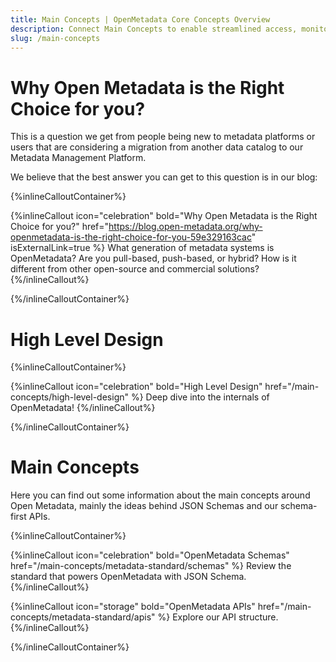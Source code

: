 ```yaml
---
title: Main Concepts | OpenMetadata Core Concepts Overview
description: Connect Main Concepts to enable streamlined access, monitoring, or search of enterprise data using secure and scalable integrations.
slug: /main-concepts
---
```


# Why Open Metadata is the Right Choice for you?

This is a question we get from people being new to metadata platforms or users that are considering a migration from
another data catalog to our Metadata Management Platform.

We believe that the best answer you can get to this question is in our blog:

{%inlineCalloutContainer%}

{%inlineCallout
    icon="celebration"
    bold="Why Open Metadata is the Right Choice for you?"
    href="https://blog.open-metadata.org/why-openmetadata-is-the-right-choice-for-you-59e329163cac"
    isExternalLink=true %}
What generation of metadata systems is OpenMetadata? Are you pull-based, push-based, or hybrid? How is it different
from other open-source and commercial solutions?
{%/inlineCallout%}

{%/inlineCalloutContainer%}

# High Level Design

{%inlineCalloutContainer%}

{%inlineCallout
    icon="celebration"
    bold="High Level Design"
    href="/main-concepts/high-level-design" %}
Deep dive into the internals of OpenMetadata!
{%/inlineCallout%}

{%/inlineCalloutContainer%}

# Main Concepts

Here you can find out some information about the main concepts around Open Metadata, mainly the ideas
behind JSON Schemas and our schema-first APIs.

{%inlineCalloutContainer%}

{%inlineCallout
    icon="celebration"
    bold="OpenMetadata Schemas"
    href="/main-concepts/metadata-standard/schemas" %}
Review the standard that powers OpenMetadata with JSON Schema.
{%/inlineCallout%}

{%inlineCallout
    icon="storage"
    bold="OpenMetadata APIs"
    href="/main-concepts/metadata-standard/apis" %}
Explore our API structure.
{%/inlineCallout%}

{%/inlineCalloutContainer%}
